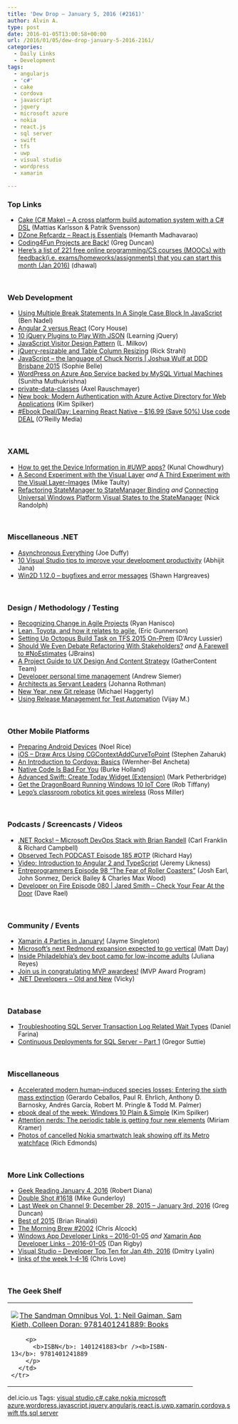 ```yaml
---
title: 'Dew Drop – January 5, 2016 (#2161)'
author: Alvin A.
type: post
date: 2016-01-05T13:00:58+00:00
url: /2016/01/05/dew-drop-january-5-2016-2161/
categories:
  - Daily Links
  - Development
tags:
  - angularjs
  - 'c#'
  - cake
  - cordova
  - javascript
  - jquery
  - microsoft azure
  - nokia
  - react.js
  - sql server
  - swift
  - tfs
  - uwp
  - visual studio
  - wordpress
  - xamarin

---
```

### <a name="top"></a>Top Links

  * <a href="http://cakebuild.net/" target="_blank">Cake (C# Make) &#8211; A cross platform build automation system with a C# DSL</a> (Mattias Karlsson & Patrik Svensson)
  * <a href="https://dzone.com/refcardz/reactjs-essentials?utm_medium=feed&utm_source=feedpress.me&utm_campaign=Feed%3A+dzone" target="_blank">DZone Refcardz &#8211; React.js Essentials</a> (Hemanth Madhavarao)
  * <a href="https://channel9.msdn.com/coding4fun/blog/Coding4Fun-Projects-are-Back?WT.mc_id=DX_MVP4025064" target="_blank">Coding4Fun Projects are Back!</a> (Greg Duncan)
  * <a href="https://www.reddit.com/r/learnprogramming/comments/3zfbp1/heres_a_list_of_221_free_online_programmingcs/?utm_content=buffer5fe45&utm_medium=social&utm_source=twitter.com&utm_campaign=buffer" target="_blank">Here&#8217;s a list of 221 free online programming/CS courses (MOOCs) with feedback(i.e. exams/homeworks/assignments) that you can start this month (Jan 2016)</a> (dhawal)

&nbsp;

### <a name="web"></a>Web Development

  * <a href="http://www.bennadel.com/blog/2986-using-multiple-break-statements-in-a-single-case-block-in-javascript.htm" target="_blank">Using Multiple Break Statements In A Single Case Block In JavaScript</a> (Ben Nadel)
  * <a href="http://feeds.feedblitz.com/~/131447365/0/bitnative~Angular-versus-React/" target="_blank">Angular 2 versus React</a> (Cory House)
  * <a href="http://feedproxy.google.com/~r/LearningJquery/~3/fXf-2jHkLM0/10-jquery-plugins-to-play-with-json" target="_blank">10 jQuery Plugins to Play With JSON</a> (Learning jQuery)
  * <a href="http://www.shieldui.com/blogs/javascript-visitor-design-pattern" target="_blank">JavaScript Visitor Design Pattern</a> (L. Milkov)
  * <a href="http://feedproxy.google.com/~r/RickStrahl/~3/7addZ66xbCA/jQueryresizable-and-Table-Column-Resizing" target="_blank">jQuery-resizable and Table Column Resizing</a> (Rick Strahl)
  * <a href="http://tv.ssw.com/6579/javascript-the-language-of-chuck-norris-joshua-wulf-at-ddd-brisbane-2015" target="_blank">JavaScript – the language of Chuck Norris | Joshua Wulf at DDD Brisbane 2015</a> (Sophie Belle)
  * <a href="https://azure.microsoft.com/blog/word-press-solution-template-using-azure-virtual-machines/" target="_blank">WordPress on Azure App Service backed by MySQL Virtual Machines</a> (Sunitha Muthukrishna)
  * <a href="http://feedproxy.google.com/~r/2ality/~3/k5reYqs7ZGU/private-data-classes.html" target="_blank">private-data-classes</a> (Axel Rauschmayer)
  * <a href="http://blogs.msdn.com/b/microsoft_press/archive/2016/01/04/new-book-modern-authentication-with-azure-active-directory-for-web-applications.aspx?WT.mc_id=DX_MVP4025064" target="_blank">New book: Modern Authentication with Azure Active Directory for Web Applications</a> (Kim Spilker)
  * <a href="http://feedproxy.google.com/~r/oreilly/news/~3/v5sDJJa2o0s/0636920041511.do" target="_blank">#Ebook Deal/Day: Learning React Native &#8211; $16.99 (Save 50%) Use code DEAL</a> (O&#8217;Reilly Media)

&nbsp;

### <a name="silverlight"></a>XAML

  * <a href="http://feedproxy.google.com/~r/kunal2383/~3/mlcjCKH93K8/uwp-device-information.html" target="_blank">How to get the Device Information in #UWP apps?</a> (Kunal Chowdhury)
  * <a href="http://feedproxy.google.com/~r/mtaulty/~3/M7BA0Y-O4gQ/" target="_blank">A Second Experiment with the Visual Layer</a> _and_ <a href="http://feedproxy.google.com/~r/mtaulty/~3/5qTJLhhWjr0/" target="_blank">A Third Experiment with the Visual Layer–Images</a> (Mike Taulty)
  * <a href="http://feedproxy.google.com/~r/NicksNetTravels/~3/m6Zhwkdx1U0/post.aspx" target="_blank">Refactoring StateManager to StateManager Binding</a> _and_ <a href="http://feedproxy.google.com/~r/NicksNetTravels/~3/2xcxKmmr0v4/post.aspx" target="_blank">Connecting Universal Windows Platform Visual States to the StateManager</a> (Nick Randolph)

&nbsp;

### <a name="dotnet"></a>Miscellaneous .NET

  * <a href="http://joeduffyblog.com/2015/11/19/asynchronous-everything/" target="_blank">Asynchronous Everything</a> (Joe Duffy)
  * <a href="http://dailydotnettips.com/2016/01/04/10-visual-studio-tips-to-improve-your-development-productivity/" target="_blank">10 Visual Studio tips to improve your development productivity</a> (Abhijit Jana)
  * <a href="http://blogs.msdn.com/b/win2d/archive/2016/01/04/win2d-1-12-0-bugfixes-and-error-messages.aspx?WT.mc_id=DX_MVP4025064" target="_blank">Win2D 1.12.0 &#8211; bugfixes and error messages</a> (Shawn Hargreaves)

&nbsp;

### <a name="design"></a>Design / Methodology / Testing

  * <a href="http://magenic.com/Blog/Post/135/Recognizing-Change-in-Agile-Projects" target="_blank">Recognizing Change in Agile Projects</a> (Ryan Hanisco)
  * <a href="http://blogs.msdn.com/b/ericgu/archive/2016/01/04/lean-toyota-and-how-it-relates-to-agile.aspx?WT.mc_id=DX_MVP4025064" target="_blank">Lean, Toyota, and how it relates to agile.</a> (Eric Gunnerson)
  * <a href="http://feedproxy.google.com/~r/geekswithblogs/~3/tRBRagSVR-o/170820.aspx" target="_blank">Setting Up Octopus Build Task on TFS 2015 On-Prem</a> (D&#8217;Arcy Lussier)
  * <a href="http://blog.jbrains.ca/permalink/should-we-even-debate-refactoring-with-stakeholders" target="_blank">Should We Even Debate Refactoring With Stakeholders?</a> _and_&nbsp;<a href="http://blog.jbrains.ca/permalink/a-farewell-to-noestimates" target="_blank">A Farewell to #NoEstimates</a> (JBrains)
  * <a href="https://gathercontent.com/a-project-guide-to-ux-design-download-pdf" target="_blank">A Project Guide to UX Design And Content Strategy</a> (GatherContent Team)
  * <a href="http://feedproxy.google.com/~r/LosTechies/~3/wJnTKWamAhM/" target="_blank">Developer personal time management</a> (Andrew Siemer)
  * <a href="http://feedproxy.google.com/~r/ManagingProductDevelopment/~3/wuqT9NPhWR8/" target="_blank">Architects as Servant Leaders</a> (Johanna Rothman)
  * <a href="https://github.com/blog/2094-new-year-new-git-release" target="_blank">New Year, new Git release</a> (Michael Haggerty)
  * <a href="http://blogs.msdn.com/b/visualstudioalm/archive/2016/01/05/using-release-management-for-test-automation.aspx?WT.mc_id=DX_MVP4025064" target="_blank">Using Release Management for Test Automation</a> (Vijay M.)

&nbsp;

### <a name="mobile"></a>Other Mobile Platforms

  * <a href="http://blog.falafel.com/preparing-android-devices/" target="_blank">Preparing Android Devices</a> (Noel Rice)
  * <a href="http://www.infragistics.com/community/blogs/stevez/archive/2016/01/04/ios-draw-arcs-using-cgcontextaddcurvetopoint.aspx" target="_blank">iOS &#8211; Draw Arcs Using CGContextAddCurveToPoint</a> (Stephen Zaharuk)
  * <a href="http://code.tutsplus.com/tutorials/an-introduction-to-cordova-basics--cms-25146" target="_blank">An Introduction to Cordova: Basics</a> (Wernher-Bel Ancheta)
  * <a href="http://developer.telerik.com/uncategorized/native-code-is-bad-for-you/" target="_blank">Native Code Is Bad For You</a> (Burke Holland)
  * <a href="http://feedproxy.google.com/~r/iosdevblog/~3/gFRxmUhcGQs/" target="_blank">Advanced Swift: Create Today Widget (Extension)</a> (Mark Petherbridge)
  * <a href="http://robtiffany.com/get-dragonboard-running-windows-10-iot-core/" target="_blank">Get the DragonBoard Running Windows 10 IoT Core</a> (Rob Tiffany)
  * <a href="http://www.theverge.com/2016/1/5/10710748/lego-education-wedo-2-robotics-kit-wireless-ces-2016" target="_blank">Lego’s classroom robotics kit goes wireless</a> (Ross Miller)

&nbsp;

### <a name="podcasts"></a>Podcasts / Screencasts / Videos

  * <a href="http://www.dotnetrocks.com/default.aspx?ShowNum=1239" target="_blank">.NET Rocks! &#8211; Microsoft DevOps Stack with Brian Randell</a> (Carl Franklin & Richard Campbell)
  * <a href="http://www.windowsobserver.com/2016/01/04/observed-tech-podcast-episode-185-otp/" target="_blank">Observed Tech PODCAST Episode 185 #OTP</a> (Richard Hay)
  * <a href="http://feedproxy.google.com/~r/CSharperImage/~3/S4WrEvEaDBw/video-introduction-to-angular-2-and.html" target="_blank">Video: Introduction to Angular 2 and TypeScript</a> (Jeremy Likness)
  * <a href="http://entreprogrammers.com/episode-98-the-fear-of-roller-coasters/" target="_blank">Entreprogrammers Episode 98 &#8220;The Fear of Roller Coasters&#8221;</a> (Josh Earl, John Sonmez, Derick Bailey & Charles Max Wood)
  * <a href="http://feedproxy.google.com/~r/developeronfire/~3/eX9Pg0jD3xU/jared-smith-check-your-fear-at-the-door" target="_blank">Developer on Fire Episode 080 | Jared Smith &#8211; Check Your Fear At the Door</a> (Dave Rael)

&nbsp;

### <a name="events"></a>Community / Events

  * <a href="https://blog.xamarin.com/xamarin-4-parties-in-january/" target="_blank">Xamarin 4 Parties in January!</a> (Jayme Singleton)
  * <a href="http://www.seattletimes.com/business/microsoft/microsofts-next-redmond-expansion-expected-to-go-vertical/" target="_blank">Microsoft’s next Redmond expansion expected to go vertical</a> (Matt Day)
  * <a href="http://technical.ly/philly/2015/10/02/coded-by-u-sylvester-mobley/" target="_blank">Inside Philadelphia&#8217;s dev boot camp for low-income adults</a> (Juliana Reyes)
  * <a href="https://blogs.msdn.microsoft.com/mvpawardprogram/2016/01/04/join-us-in-congratulating-mvp-awardees/" target="_blank">Join us in congratulating MVP awardees!</a> (MVP Award Program)
  * <a href="http://blog.ncover.com/net-developers-old-new/" target="_blank">.NET Developers – Old and New</a> (Vicky)

&nbsp;

### <a name="sql"></a>Database

  * <a href="http://feedproxy.google.com/~r/MSSQLTips-LatestSqlServerTips/~3/9UlluKJMOP8/tip.asp" target="_blank">Troubleshooting SQL Server Transaction Log Related Wait Types</a> (Daniel Farina)
  * <a href="http://gregorsuttie.com/2016/01/04/continuous-deployments-for-sql-server-part-1/" target="_blank">Continuous Deployments for SQL Server – Part 1</a> (Gregor Suttie)

&nbsp;

### <a name="misc"></a>Miscellaneous

  * <a href="http://advances.sciencemag.org/content/1/5/e1400253.full?utm_source=sciencemagazine&utm_medium=twitter&utm_campaign=sixthextinction-1636" target="_blank">Accelerated modern human–induced species losses: Entering the sixth mass extinction</a> (Gerardo Ceballos, Paul R. Ehrlich, Anthony D. Barnosky, Andrés García, Robert M. Pringle & Todd M. Palmer)
  * <a href="http://blogs.msdn.com/b/microsoft_press/archive/2016/01/04/ebook-deal-of-the-week-windows-10-plain-amp-simple.aspx?WT.mc_id=DX_MVP4025064" target="_blank">ebook deal of the week: Windows 10 Plain & Simple</a> (Kim Spilker)
  * <a href="http://feeds.mashable.com/~r/Mashable/~3/sutg9rzX0as/" target="_blank">Attention nerds: The periodic table is getting four new elements</a> (Miriam Kramer)
  * <a href="http://feedproxy.google.com/~r/wmexperts/~3/Q1rOthWdvW4/story01.htm" target="_blank">Photos of cancelled Nokia smartwatch leak showing off its Metro watchface</a> (Rich Edmonds)

&nbsp;

### <a name="links"></a>More Link Collections

  * <a href="http://feeds.regulargeek.com/~r/RegularGeek/~3/Mqx6SisSxg0/" target="_blank">Geek Reading January 4, 2016</a> (Robert Diana)
  * <a href="http://afreshcup.com/home/2016/1/5/double-shot-1618.html" target="_blank">Double Shot #1618</a> (Mike Gunderloy)
  * <a href="https://channel9.msdn.com/Blogs/C9Team/Last-Week-on-Channel-9-December-28-2015-January-3rd-2016?WT.mc_id=DX_MVP4025064" target="_blank">Last Week on Channel 9: December 28, 2015 &#8211; January 3rd, 2016</a> (Greg Duncan)
  * <a href="http://developer.telerik.com/featured/best-of-2015/" target="_blank">Best of 2015</a> (Brian Rinaldi)
  * <a href="http://feedproxy.google.com/~r/ReflectivePerspective/~3/tUDx-9qTEVc/" target="_blank">The Morning Brew #2002</a> (Chris Alcock)
  * <a href="http://windowsappdev.com/2016/01/windows-app-developer-links-2016-01-05/" target="_blank">Windows App Developer Links &#8211; 2016-01-05</a> _and_ <a href="http://allaboutxamarin.com/2016/01/xamarin-app-developer-links-2016-01-05/" target="_blank">Xamarin App Developer Links &#8211; 2016-01-05</a> (Dan Rigby)
  * <a href="http://www.lyalin.com/2016/01/04/visual-studio-developer-top-ten-for-jan-4th-2016/" target="_blank">Visual Studio – Developer Top Ten for Jan 4th, 2016</a> (Dmitry Lyalin)
  * <a href="http://www.love2dev.com/#!article/links-of-the-week-1-4-16" target="_blank">links of the week 1-4-16</a> (Chris Love)

&nbsp;

### <a name="shelf"></a>The Geek Shelf

<div id="scid:7dc1bd33-94bd-46fd-a20b-0131235bcd47:ea66de4e-5388-4b52-b21f-a4d351053f0b" class="wlWriterEditableSmartContent" style="float: none; padding-bottom: 0px; padding-top: 0px; padding-left: 0px; margin: 0px; display: inline; padding-right: 0px">
  <table cellspacing="0" cellpadding="2" width="400" border="0" unselectable="on">
    <tr>
      <td valign="top" width="400">
        <p>
          <a title="The Sandman Omnibus Vol. 1: Neil Gaiman, Sam Kieth, Colleen Doran: 9781401241889: Books" href="http://www.amazon.com/exec/obidos/ASIN/1401241883/amavin-20"><img data-recalc-dims="1" decoding="async" src="https://i0.wp.com/images.amazon.com/images/P/1401241883.01.MZZZZZZZ.jpg?w=660" border="0" align="left" style="float:left" />The Sandman Omnibus Vol. 1: Neil Gaiman, Sam Kieth, Colleen Doran: 9781401241889: Books</a>
        </p>
        
        <p>
          <b>ISBN</b>: 1401241883<br /><b>ISBN-13</b>: 9781401241889
        </p>
      </td>
    </tr>
  </table>
</div>

<div id="scid:0767317B-992E-4b12-91E0-4F059A8CECA8:bb909f18-52be-46d4-bbe3-5544f306a602" class="wlWriterEditableSmartContent" style="float: none; padding-bottom: 0px; padding-top: 0px; padding-left: 0px; margin: 0px; display: inline; padding-right: 0px">
  del.icio.us Tags: <a href="http://del.icio.us/popular/visual+studio" rel="tag">visual studio</a>,<a href="http://del.icio.us/popular/c%23" rel="tag">c#</a>,<a href="http://del.icio.us/popular/cake" rel="tag">cake</a>,<a href="http://del.icio.us/popular/nokia" rel="tag">nokia</a>,<a href="http://del.icio.us/popular/microsoft+azure" rel="tag">microsoft azure</a>,<a href="http://del.icio.us/popular/wordpress" rel="tag">wordpress</a>,<a href="http://del.icio.us/popular/javascript" rel="tag">javascript</a>,<a href="http://del.icio.us/popular/jquery" rel="tag">jquery</a>,<a href="http://del.icio.us/popular/angularjs" rel="tag">angularjs</a>,<a href="http://del.icio.us/popular/react.js" rel="tag">react.js</a>,<a href="http://del.icio.us/popular/uwp" rel="tag">uwp</a>,<a href="http://del.icio.us/popular/xamarin" rel="tag">xamarin</a>,<a href="http://del.icio.us/popular/cordova" rel="tag">cordova</a>,<a href="http://del.icio.us/popular/swift" rel="tag">swift</a>,<a href="http://del.icio.us/popular/tfs" rel="tag">tfs</a>,<a href="http://del.icio.us/popular/sql+server" rel="tag">sql server</a>
</div>